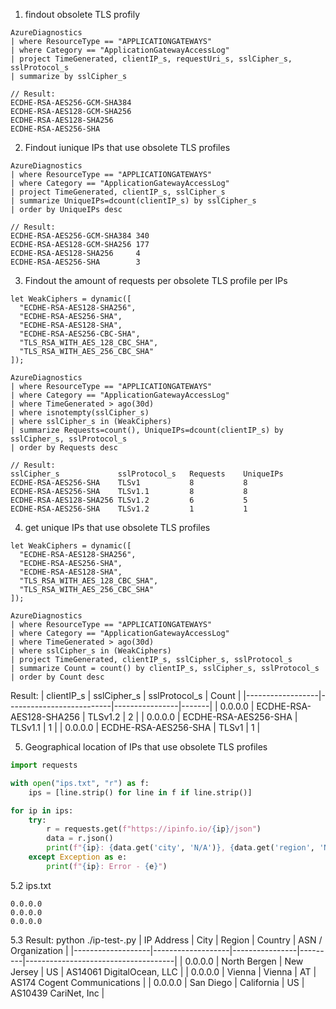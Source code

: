 1. findout obsolete TLS profily
```kusto
AzureDiagnostics
| where ResourceType == "APPLICATIONGATEWAYS"
| where Category == "ApplicationGatewayAccessLog"
| project TimeGenerated, clientIP_s, requestUri_s, sslCipher_s, sslProtocol_s
| summarize by sslCipher_s

// Result:
ECDHE-RSA-AES256-GCM-SHA384
ECDHE-RSA-AES128-GCM-SHA256
ECDHE-RSA-AES128-SHA256
ECDHE-RSA-AES256-SHA
```

2. Findout iunique IPs that use obsolete TLS profiles
```kusto
AzureDiagnostics
| where ResourceType == "APPLICATIONGATEWAYS"
| where Category == "ApplicationGatewayAccessLog"
| project TimeGenerated, clientIP_s, sslCipher_s
| summarize UniqueIPs=dcount(clientIP_s) by sslCipher_s
| order by UniqueIPs desc

// Result:
ECDHE-RSA-AES256-GCM-SHA384 340
ECDHE-RSA-AES128-GCM-SHA256 177
ECDHE-RSA-AES128-SHA256     4
ECDHE-RSA-AES256-SHA        3
```

3. Findout the amount of requests per obsolete TLS profile per IPs
```kusto
let WeakCiphers = dynamic([
  "ECDHE-RSA-AES128-SHA256",
  "ECDHE-RSA-AES256-SHA",
  "ECDHE-RSA-AES128-SHA",
  "ECDHE-RSA-AES256-CBC-SHA",
  "TLS_RSA_WITH_AES_128_CBC_SHA",
  "TLS_RSA_WITH_AES_256_CBC_SHA"
]);

AzureDiagnostics
| where ResourceType == "APPLICATIONGATEWAYS"
| where Category == "ApplicationGatewayAccessLog"
| where TimeGenerated > ago(30d)
| where isnotempty(sslCipher_s)
| where sslCipher_s in (WeakCiphers)
| summarize Requests=count(), UniqueIPs=dcount(clientIP_s) by sslCipher_s, sslProtocol_s
| order by Requests desc

// Result:
sslCipher_s	            sslProtocol_s	Requests	UniqueIPs
ECDHE-RSA-AES256-SHA	TLSv1	        8	        8
ECDHE-RSA-AES256-SHA	TLSv1.1	        8	        8
ECDHE-RSA-AES128-SHA256	TLSv1.2	        6	        5
ECDHE-RSA-AES256-SHA	TLSv1.2	        1	        1
```

4. get unique IPs that use obsolete TLS profiles
```kusto
let WeakCiphers = dynamic([
  "ECDHE-RSA-AES128-SHA256",
  "ECDHE-RSA-AES256-SHA",
  "ECDHE-RSA-AES128-SHA",
  "TLS_RSA_WITH_AES_128_CBC_SHA",
  "TLS_RSA_WITH_AES_256_CBC_SHA"
]);

AzureDiagnostics
| where ResourceType == "APPLICATIONGATEWAYS"
| where Category == "ApplicationGatewayAccessLog"
| where TimeGenerated > ago(30d)
| where sslCipher_s in (WeakCiphers)
| project TimeGenerated, clientIP_s, sslCipher_s, sslProtocol_s
| summarize Count = count() by clientIP_s, sslCipher_s, sslProtocol_s
| order by Count desc
```
Result:
| clientIP_s       | sslCipher_s              | sslProtocol_s | Count |
|------------------|--------------------------|----------------|-------|
| 0.0.0.0  | ECDHE-RSA-AES128-SHA256  | TLSv1.2        | 2     |
| 0.0.0.0      | ECDHE-RSA-AES256-SHA     | TLSv1.1        | 1     |
| 0.0.0.0      | ECDHE-RSA-AES256-SHA     | TLSv1          | 1     |


5. Geographical location of IPs that use obsolete TLS profiles
```python
import requests

with open("ips.txt", "r") as f:
    ips = [line.strip() for line in f if line.strip()]

for ip in ips:
    try:
        r = requests.get(f"https://ipinfo.io/{ip}/json")
        data = r.json()
        print(f"{ip}: {data.get('city', 'N/A')}, {data.get('region', 'N/A')}, {data.get('country', 'N/A')} — {data.get('org', 'N/A')}")
    except Exception as e:
        print(f"{ip}: Error - {e}")
```
5.2 ips.txt
```
0.0.0.0
0.0.0.0
0.0.0.0

```
5.3 Result:
python ./ip-test-.py
| IP Address        | City              | Region         | Country | ASN / Organization                  |
|-------------------|-------------------|----------------|---------|-------------------------------------|
| 0.0.0.0   | North Bergen      | New Jersey     | US      | AS14061 DigitalOcean, LLC           |
| 0.0.0.0       | Vienna            | Vienna         | AT      | AS174 Cogent Communications         |
| 0.0.0.0    | San Diego         | California     | US      | AS10439 CariNet, Inc                |